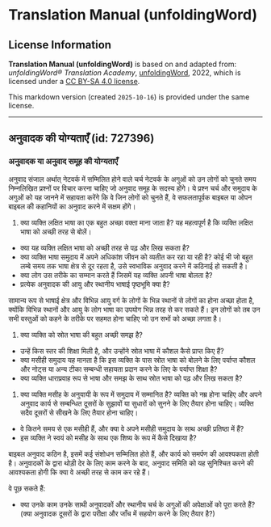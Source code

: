 # Translation Manual (unfoldingWord)

## License Information

**Translation Manual (unfoldingWord)** is based on and adapted from: _unfoldingWord® Translation Academy_, [unfoldingWord](https://unfoldingword.org/utw), 2022, which is licensed under a [CC BY-SA 4.0 license](https://creativecommons.org/licenses/by-sa/4.0/legalcode.en).

This markdown version (created `2025-10-16`) is provided under the same license.



--------------------------------

## अनुवादक की योग्यताएँ (id: 727396)

### अनुवादक या अनुवाद समूह की योग्यताएँ

अनुवाद संजाल अर्थात् नेटवर्क में सम्मिलित होने वाले चर्च नेटवर्क के अगुओं को उन लोगों को चुनते समय निम्नलिखित प्रश्नों पर विचार करना चाहिए जो अनुवाद समूह के सदस्य होंगे। ये प्रश्न चर्च और समुदाय के अगुओं को यह जानने में सहायता करेंगे कि वे जिन लोगों को चुनते हैं, वे सफलतापूर्वक बाइबल या ओपन बाइबल की कहानियों का अनुवाद करने में सक्षम होंगे।

1. क्या व्यक्ति लक्षित भाषा का एक बहुत अच्छा वक्ता माना जाता है? यह महत्वपूर्ण है कि व्यक्ति लक्षित भाषा को अच्छी तरह से बोलें।

* क्या यह व्यक्ति लक्षित भाषा को अच्छी तरह से पढ़ और लिख सकता है?
* क्या व्यक्ति भाषा समुदाय में अपने अधिकांश जीवन को व्यतीत कर रहा या रही है? कोई भी जो बहुत लम्बे समय तक भाषा क्षेत्र से दूर रहता है, उसे स्वभाविक अनुवाद करने में कठिनाई हो सकती है।
* क्या लोग उस तरीके का सम्मान करते हैं जिसमें यह व्यक्ति अपनी भाषा बोलता है?
* प्रत्येक अनुवादक की आयु और स्थानीय भाषाई पृष्ठभूमि क्या है?

सामान्य रूप से भाषाई क्षेत्र और विभिन्न आयु वर्ग के लोगों के भिन्न स्थानों से लोगों का होना अच्छा होता है, क्योंकि विभिन्न स्थानों और आयु के लोग भाषा का उपयोग भिन्न तरह से कर सकते हैं। इन लोगों को तब उन सभी वस्तुओं को कहने के तरीके पर सहमत होना चाहिए जो उन सभों को अच्छा लगता है।

1. क्या व्यक्ति को स्रोत भाषा की बहुत अच्छी समझ है?

* उन्हें किस स्तर की शिक्षा मिली है, और उन्होंने स्रोत भाषा में कौशल कैसे प्राप्त किए हैं?
* क्या मसीही समुदाय यह मानता है कि इस व्यक्ति के पास स्रोत भाषा को बोलने के लिए पर्याप्त कौशल और नोट्स या अन्य टीका सम्बन्धी सहायता प्रदान करने के लिए के पर्याप्त शिक्षा है?
* क्या व्यक्ति धाराप्रवाह रूप से भाषा और समझ के साथ स्रोत भाषा को पढ़ और लिख सकता है?

1. क्या व्यक्ति मसीह के अनुयायी के रूप में समुदाय में सम्मानित है? व्यक्ति को नम्र होना चाहिए और अपने अनुवाद कार्य से सम्बन्धित दूसरों के सुझावों या सुधारों को सुनने के लिए तैयार होना चाहिए। व्यक्ति सदैव दूसरों से सीखने के लिए तैयार होना चाहिए।

* वे कितने समय से एक मसीही हैं, और क्या वे अपने मसीही समुदाय के साथ अच्छी प्रतिष्ठा में हैं?
* इस व्यक्ति ने स्वयं को मसीह के साथ एक शिष्य के रूप में कैसे दिखाया है?

बाइबल अनुवाद कठिन है, इसमें कई संशोधन सम्मिलित होते हैं, और कार्य को समर्पण की आवश्यकता होती है। अनुवादकों के द्वारा थोड़ी देर के लिए काम करने के बाद, अनुवाद समिति को यह सुनिश्चित करने की आवश्यकता होगी कि क्या वे अच्छी तरह से काम कर रहे हैं।

वे पूछ सकते हैं:

* क्या उनके काम उनके साथी अनुवादकों और स्थानीय चर्च के अगुओं की अपेक्षाओं को पूरा करते हैं? (क्या अनुवादक दूसरों के द्वारा परीक्षा और जाँच में सहयोग करने के लिए तैयार है?)



